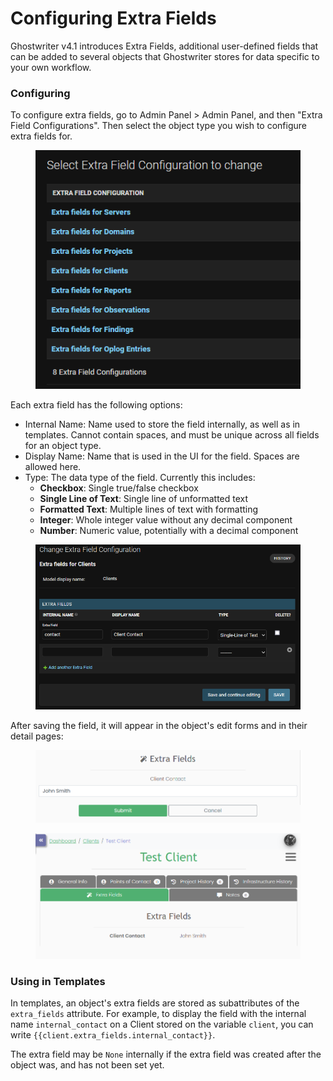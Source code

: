 # Configuring Extra Fields

Ghostwriter v4.1 introduces Extra Fields, additional user-defined fields that can be added to several objects that Ghostwriter stores for data specific to your own workflow.

### Configuring

To configure extra fields, go to Admin Panel > Admin Panel, and then "Extra Field Configurations". Then select the object type you wish to configure extra fields for.

<figure><img src="../../.gitbook/assets/extra-fields-objects.png" alt=""><figcaption></figcaption></figure>

Each extra field has the following options:

* Internal Name: Name used to store the field internally, as well as in templates. Cannot contain spaces, and must be unique across all fields for an object type.
* Display Name: Name that is used in the UI for the field. Spaces are allowed here.
* Type: The data type of the field. Currently this includes:
  * **Checkbox**: Single true/false checkbox
  * **Single Line of Text**: Single line of unformatted text
  * **Formatted Text**: Multiple lines of text with formatting
  * **Integer**: Whole integer value without any decimal component
  * **Number**: Numeric value, potentially with a decimal component

<figure><img src="../../.gitbook/assets/extra-fields-fields.png" alt=""><figcaption></figcaption></figure>

After saving the field, it will appear in the object's edit forms and in their detail pages:

<figure><img src="../../.gitbook/assets/image (7).png" alt=""><figcaption></figcaption></figure>

<figure><img src="../../.gitbook/assets/image (8).png" alt=""><figcaption></figcaption></figure>

### Using in Templates

In templates, an object's extra fields are stored as subattributes of the `extra_fields` attribute. For example, to display the field with the internal name `internal_contact` on a Client stored on the variable `client`, you can write `{{client.extra_fields.internal_contact}}`.

The extra field may be `None` internally if the extra field was created after the object was, and has not been set yet.
